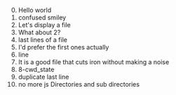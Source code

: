 0. Hello world
1. confused smiley
2. Let's display a file
3. What about 2?
4. last lines of a file
5. I'd prefer the first ones actually
6. line
7. It is a good file that cuts iron without making a noise
8. 8-cwd_state
9. duplicate last line
10. no more js
Directories and sub directories
